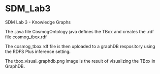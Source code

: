 # SDM_Lab3
SDM Lab 3 - Knowledge Graphs

The .java file CosmogOntology.java defines the TBox and creates the .rdf file cosmog_tbox.rdf

The cosmog_tbox.rdf file is then uploaded to a graphDB respository using the RDFS Plus inference setting.

The tbox_visual_graphdb.png image is the result of visualizing the TBox in GraphDB.
